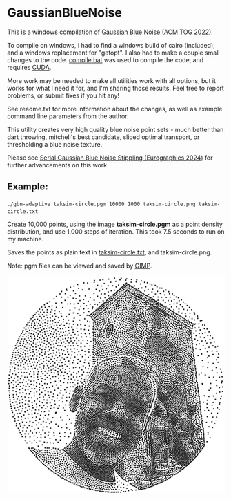 # GaussianBlueNoise
This is a windows compilation of [Gaussian Blue Noise (ACM TOG 2022)](https://abdallagafar.com/publications/gbn/).

To compile on windows, I had to find a windows build of cairo (included), and a windows replacement for "getopt". I also had to make a couple small changes to the code.  [compile.bat](compile.bat) was used to compile the code, and requires [CUDA](https://developer.nvidia.com/cuda-downloads).

More work may be needed to make all utilities work with all options, but it works for what I need it for, and I'm sharing those results. Feel free to report problems, or submit fixes if you hit any!

See readme.txt for more information about the changes, as well as example command line parameters from the author.

This utility creates very high quality blue noise point sets - much better than dart throwing, mitchell's best candidate, sliced optimal transport, or thresholding a blue noise texture.

Please see [Serial Gaussian Blue Noise Stippling (Eurographics 2024)](https://doi.org/10.2312/cgvc.20241226) for further advancements on this work.

## Example:

`./gbn-adaptive taksim-circle.pgm 10000 1000 taksim-circle.png taksim-circle.txt`

Create 10,000 points, using the image **taksim-circle.pgm** as a point density distribution, and use 1,000 steps of iteration. This took 7.5 seconds to run on my machine.

Saves the points as plain text in [taksim-circle.txt](taksim-circle.txt), and taksim-circle.png.

Note: pgm files can be viewed and saved by [GIMP](https://www.gimp.org/downloads/).

![taksim-circle.png](taksim-circle.png)
